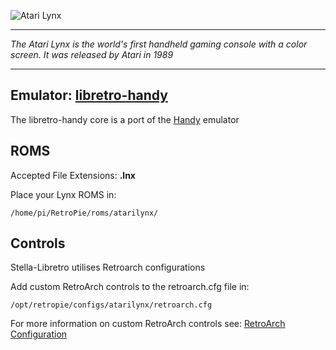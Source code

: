![Atari Lynx](http://www.foregames.nl/uploaded_images/Lynx_Logo.jpg)
***
_The Atari Lynx is the world's first handheld gaming console with a color screen. It was released by Atari in 1989_
***
## Emulator: [libretro-handy](https://github.com/libretro/libretro-handy)
The libretro-handy core is a port of the [Handy](http://handy.sourceforge.net/) emulator
## ROMS
Accepted File Extensions: **.lnx**

Place your Lynx ROMS in:
```shell
/home/pi/RetroPie/roms/atarilynx/
```
## Controls

Stella-Libretro utilises Retroarch configurations

Add custom RetroArch controls to the retroarch.cfg file in:
```shell
/opt/retropie/configs/atarilynx/retroarch.cfg
```
For more information on custom RetroArch controls see: [RetroArch Configuration](https://github.com/petrockblog/RetroPie-Setup/wiki/RetroArch-Configuration)